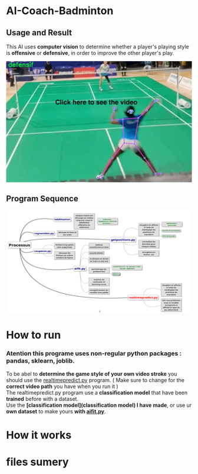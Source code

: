 # AI-Coach-Badminton

## Usage and Result 

This AI uses **computer vision** to determine whether a player's playing style is **offensive** or **defensive**, in order to improve the other player's play.

[![Result Video](image/imgresult.png)](https://www.youtube.com/watch?v=fyArfPT05PM)

## Program Sequence
![Program Sequence](image/mindmap.png)

# How to run 

### Atention this programe uses non-regular python packages : pandas, sklearn, joblib. 

To be abel to **determine the game style of your own video stroke** you should use the [realtimepredict.py](realtimepredict.py) program. ( Make sure to change for the **correct video path** you have when you run it ) <br>
The realtimepredict.py program use a **classification model** that have been **trained** before with a dataset. <br>
Use the **[classification model](classification model) I have made**, or use ur **own dataset** to make yours **with [aifit.py](aifit.py)**.


# How it works

# files sumery
